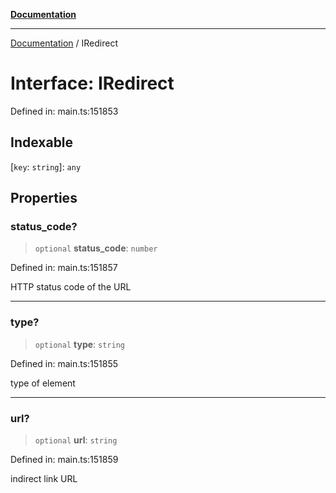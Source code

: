 [**Documentation**](../README.md)

***

[Documentation](../README.md) / IRedirect

# Interface: IRedirect

Defined in: main.ts:151853

## Indexable

\[`key`: `string`\]: `any`

## Properties

### status\_code?

> `optional` **status\_code**: `number`

Defined in: main.ts:151857

HTTP status code of the URL

***

### type?

> `optional` **type**: `string`

Defined in: main.ts:151855

type of element

***

### url?

> `optional` **url**: `string`

Defined in: main.ts:151859

indirect link URL

